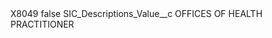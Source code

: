 <?xml version="1.0" encoding="UTF-8"?>
<CustomMetadata xmlns="http://soap.sforce.com/2006/04/metadata" xmlns:xsi="http://www.w3.org/2001/XMLSchema-instance" xmlns:xsd="http://www.w3.org/2001/XMLSchema">
    <label>X8049</label>
    <protected>false</protected>
    <values>
        <field>SIC_Descriptions_Value__c</field>
        <value xsi:type="xsd:string">OFFICES OF HEALTH PRACTITIONER</value>
    </values>
</CustomMetadata>
